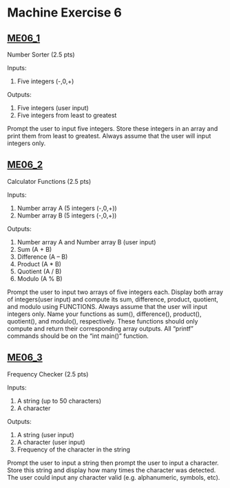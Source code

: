 # Machine Exercise 6

## [ME06_1](me06_1.c)
Number Sorter (2.5 pts)

Inputs:

1. Five integers (-,0,+)

Outputs:

1. Five integers (user input)
2. Five integers from least to greatest

Prompt the user to input five integers. Store these integers in an array and print them from least to greatest. Always assume that the user will input integers only.

## [ME06_2](me06_2.c)
Calculator Functions (2.5 pts)

Inputs:

1. Number array A (5 integers (-,0,+))
2. Number array B (5 integers (-,0,+))

Outputs:

1. Number array A and Number array B (user input)
2. Sum (A + B)
3. Difference (A – B)
4. Product (A * B)
5. Quotient (A / B)
6. Modulo (A % B)

Prompt the user to input two arrays of five integers each. Display both array of integers(user input) and compute its sum, difference, product, quotient, and modulo using FUNCTIONS. Always assume that the user will input integers only. Name your functions as sum(), difference(), product(), quotient(), and modulo(), respectively. These functions should only compute and return their corresponding array outputs. All “printf” commands should be on the “int main()” function.

## [ME06_3](me06_3.c)
Frequency Checker (2.5 pts)

Inputs:

1. A string (up to 50 characters)
2. A character

Outputs:

1. A string (user input)
2. A character (user input)
3. Frequency of the character in the string

Prompt the user to input a string then prompt the user to input a character. Store this string and display how many times the character was detected. The user could input any character valid (e.g. alphanumeric, symbols, etc).

